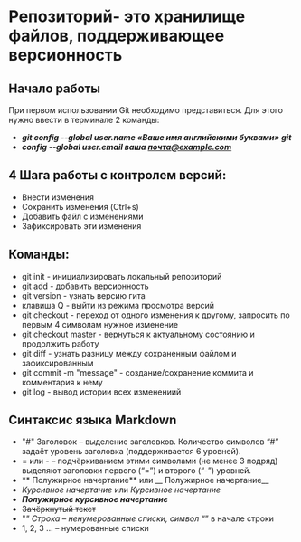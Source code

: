 # Репозиторий- это хранилище файлов, поддерживающее версионность

## Начало работы
При первом использовании Git необходимо представиться. Для 
этого нужно ввести в терминале 2 команды:
* ***git config --global user.name «Ваше имя английскими буквами» git*** 
* ***config --global user.email ваша почта@example.com***
## 4 Шага работы с контролем версий:
* Внести изменения
* Сохранить изменения (Ctrl+s)
* Добавить файл с изменениями
* Зафиксировать эти изменения
## Команды:
* git init - инициализировать локальный репозиторий
* git add - добавить версионность
* git version - узнать версию гита
* клавиша Q - выйти из режима просмотра версий
* git checkout - переход от одного изменения к другому, запросить по первым 4 символам нужное изменение
* git checkout master - вернуться к актуальному состоянию и продолжить работу
* git diff - узнать разницу между сохраненным файлом и зафиксированным
* git commit -m "message" - создание/сохранение коммита и комментария к нему
* git log - вывод истории всех изменениий 
## Синтаксис языка Markdown
 * "#" Заголовок – выделение заголовков. Количество символов “#” задаёт уровень заголовка (поддерживается 6 уровней).
* = или - – подчёркиванием этими символами (не менее 3 подряд) выделяют заголовки первого (“=”) и второго (“-”) уровней.
 * ** Полужирное начертание** или __ Полужирное начертание__
 * *Курсивное начертание* или _Курсивное начертание_
 * ***Полужирное курсивное начертание***
* ~~Зачёркнутый текст~~
* "*" Строка – ненумерованные списки, символ “*” в начале строки
* 1, 2, 3 … – нумерованные списки
